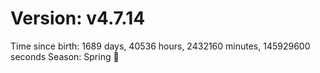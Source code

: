 # Version: v4.7.14
Time since birth: 1689 days, 40536 hours, 2432160 minutes, 145929600 seconds
Season: Spring 🌸
